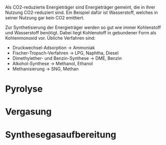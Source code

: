 Als CO2-reduzierte Energieträger sind Energieträger gemeint, die in ihrer Nutzung CO2-reduziert sind. Ein Beispiel dafür ist Wasserstoff, welches in seiner Nutzung gar kein CO2 emittiert.

Zur Synthetisierung der Energieträger werden so gut wie immer Kohlenstoff und Wasserstoff benötigt. Dabei liegt Kohlenstoff in gebundener Form als Kohlenmonoxid vor. Übliche Verfahren sind:
- Druckwechsel-Adsorption -> Ammoniak
- Fischer-Tropsch-Verfahren -> LPG, Naphtha, Diesel
- Dimethylether- und Benzin-Synthese -> DME, Benzin
- Alkohol-Synthese -> Methanol, Ethanol
- Methanisierung -> SNG, Methan


# Pyrolyse
# Vergasung
# Synthesegasaufbereitung